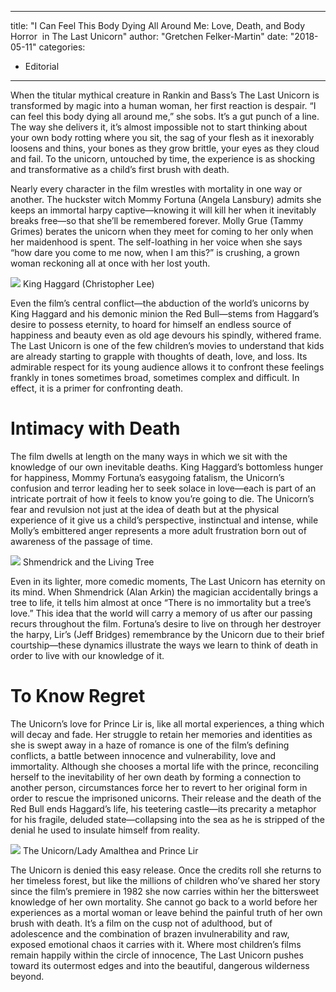 
---
title: "I Can Feel This Body Dying All Around Me: Love, Death, and Body Horror  in The Last Unicorn"
author: "Gretchen Felker-Martin"
date: "2018-05-11"
categories:
- Editorial
---

When the titular mythical creature in Rankin and Bass’s The Last Unicorn is transformed by magic into a human woman, her first reaction is despair. “I can feel this body dying all around me,” she sobs. It’s a gut punch of a line. The way she delivers it, it’s almost impossible not to start thinking about your own body rotting where you sit, the sag of your flesh as it inexorably loosens and thins, your bones as they grow brittle, your eyes as they cloud and fail. To the unicorn, untouched by time, the experience is as shocking and transformative as a child’s first brush with death.

Nearly every character in the film wrestles with mortality in one way or another. The huckster witch Mommy Fortuna (Angela Lansbury) admits she keeps an immortal harpy captive—knowing it will kill her when it inevitably breaks free—so that she’ll be remembered forever. Molly Grue (Tammy Grimes) berates the unicorn when they meet for coming to her only when her maidenhood is spent. The self-loathing in her voice when she says “how dare you come to me now, when I am this?” is crushing, a grown woman reckoning all at once with her lost youth. 

![](https://i2.wp.com/vrvblog.co/wp-content/uploads/2018/11/image4.png?resize=650%2C347&#038;ssl=1)
King Haggard (Christopher Lee)

Even the film’s central conflict—the abduction of the world’s unicorns by King Haggard and his demonic minion the Red Bull—stems from Haggard’s desire to possess eternity, to hoard for himself an endless source of happiness and beauty even as old age devours his spindly, withered frame. The Last Unicorn is one of the few children’s movies to understand that kids are already starting to grapple with thoughts of death, love, and loss. Its admirable respect for its young audience allows it to confront these feelings frankly in tones sometimes broad, sometimes complex and difficult. In effect, it is a primer for confronting death.

# Intimacy with Death

The film dwells at length on the many ways in which we sit with the knowledge of our own inevitable deaths. King Haggard’s bottomless hunger for happiness, Mommy Fortuna’s easygoing fatalism, the Unicorn’s confusion and terror leading her to seek solace in love—each is part of an intricate portrait of how it feels to know you’re going to die. The Unicorn’s fear and revulsion not just at the idea of death but at the physical experience of it give us a child’s perspective, instinctual and intense, while Molly’s embittered anger represents a more adult frustration born out of awareness of the passage of time.

![](https://i2.wp.com/vrvblog.co/wp-content/uploads/2018/11/image3-e1541253026666.png?resize=628%2C339&#038;ssl=1)
Shmendrick and the Living Tree

Even in its lighter, more comedic moments, The Last Unicorn has eternity on its mind. When Shmendrick (Alan Arkin) the magician accidentally brings a tree to life, it tells him almost at once “There is no immortality but a tree’s love.” This idea that the world will carry a memory of us after our passing recurs throughout the film. Fortuna’s desire to live on through her destroyer the harpy, Lir’s (Jeff Bridges) remembrance by the Unicorn due to their brief courtship—these dynamics illustrate the ways we learn to think of death in order to live with our knowledge of it. 

# To Know Regret

The Unicorn’s love for Prince Lir is, like all mortal experiences, a thing which will decay and fade. Her struggle to retain her memories and identities as she is swept away in a haze of romance is one of the film’s defining conflicts, a battle between innocence and vulnerability, love and immortality. Although she chooses a mortal life with the prince, reconciling herself to the inevitability of her own death by forming a connection to another person, circumstances force her to revert to her original form in order to rescue the imprisoned unicorns. Their release and the death of the Red Bull ends Haggard’s life, his teetering castle—its precarity a metaphor for his fragile, deluded state—collapsing into the sea as he is stripped of the denial he used to insulate himself from reality.

![](https://i1.wp.com/vrvblog.co/wp-content/uploads/2018/11/image2-e1541252971507-1024x542.png?resize=1024%2C542&#038;ssl=1)
The Unicorn/Lady Amalthea and Prince Lir

The Unicorn is denied this easy release. Once the credits roll she returns to her timeless forest, but like the millions of children who’ve shared her story since the film’s premiere in 1982 she now carries within her the bittersweet knowledge of her own mortality. She cannot go back to a world before her experiences as a mortal woman or leave behind the painful truth of her own brush with death. It’s a film on the cusp not of adulthood, but of adolescence and the combination of brazen invulnerability and raw, exposed emotional chaos it carries with it. Where most children’s films remain happily within the circle of innocence, The Last Unicorn pushes toward its outermost edges and into the beautiful, dangerous wilderness beyond. 

